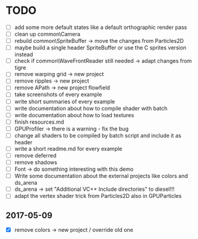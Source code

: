 # TODO

- [ ] add some more default states like a default orthographic render pass
- [ ] clean up common\Camera
- [ ] rebuild common\SpriteBuffer -> move the changes from Particles2D
- [ ] maybe build a single header SpriteBuffer or use the C sprites version instead
- [ ] check if common\WaveFrontReader still needed -> adapt changes from tigre
- [ ] remove warping grid -> new project
- [ ] remove ripples -> new project
- [ ] remove APath -> new project flowfield
- [ ] take screenshots of every example
- [ ] write short summaries of every example
- [ ] write documentation about how to compile shader with batch 
- [ ] write documentation about how to load textures
- [ ] finish resources.md
- [ ] GPUProfiler -> there is a warning - fix the bug
- [ ] change all shaders to be compiled by batch script and include it as header
- [ ] write a short readme.md for every example
- [ ] remove deferred
- [ ] remove shadows
- [ ] Font -> do something interesting with this demo
- [ ] Write some documentation about the external projects like colors and ds_arena
- [ ] ds_arena -> set "Additional VC++ Include directories" to diesel!!!
- [ ] adapt the vertex shader trick from Particles2D also in GPUParticles

## 2017-05-09

- [x] remove colors -> new project / override old one
 